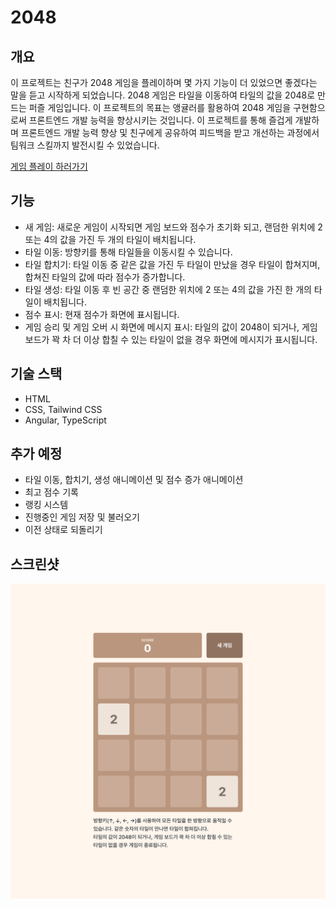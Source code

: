 # 2048

## 개요

이 프로젝트는 친구가 2048 게임을 플레이하며 몇 가지 기능이 더 있었으면 좋겠다는 말을 듣고 시작하게 되었습니다. 2048 게임은 타일을 이동하여 타일의 값을 2048로 만드는 퍼즐 게임입니다. 이 프로젝트의 목표는 앵귤러를 활용하여 2048 게임을 구현함으로써 프론트엔드 개발 능력을 향상시키는 것입니다. 이 프로젝트를 통해 즐겁게 개발하며 프론트엔드 개발 능력 향상 및 친구에게 공유하여 피드백을 받고 개선하는 과정에서 팀워크 스킬까지 발전시킬 수 있었습니다.

[게임 플레이 하러가기](https://990225.github.io/2048/)

## 기능

- 새 게임: 새로운 게임이 시작되면 게임 보드와 점수가 초기화 되고, 랜덤한 위치에 2 또는 4의 값을 가진 두 개의 타일이 배치됩니다.
- 타일 이동: 방향키를 통해 타일들을 이동시킬 수 있습니다.
- 타일 합치기: 타일 이동 중 같은 값을 가진 두 타일이 만났을 경우 타일이 합쳐지며, 합쳐진 타일의 값에 따라 점수가 증가합니다.
- 타일 생성: 타일 이동 후 빈 공간 중 랜덤한 위치에 2 또는 4의 값을 가진 한 개의 타일이 배치됩니다.
- 점수 표시: 현재 점수가 화면에 표시됩니다.
- 게임 승리 및 게임 오버 시 화면에 메시지 표시: 타일의 값이 2048이 되거나, 게임 보드가 꽉 차 더 이상 합칠 수 있는 타일이 없을 경우 화면에 메시지가 표시됩니다.

## 기술 스택

- HTML
- CSS, Tailwind CSS
- Angular, TypeScript

## 추가 예정

- 타일 이동, 합치기, 생성 애니메이션 및 점수 증가 애니메이션
- 최고 점수 기록
- 랭킹 시스템
- 진행중인 게임 저장 및 불러오기
- 이전 상태로 되돌리기

## 스크린샷

![전체](./src/assets/imgs/2048.jpg)
